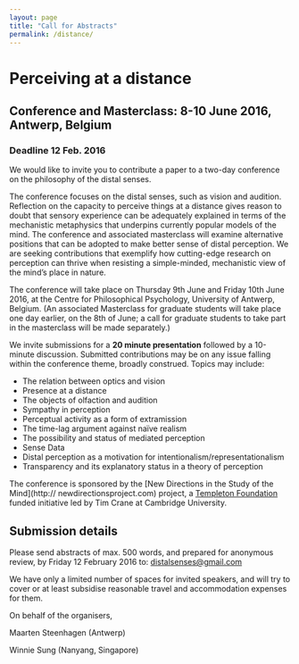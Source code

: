 ```yaml
---
layout: page
title: "Call for Abstracts"
permalink: /distance/
---
```


# Perceiving at a distance

## Conference and Masterclass: 8-10 June 2016, Antwerp, Belgium

### Deadline 12 Feb. 2016

We would like to invite you to contribute a paper to a two-day conference on the philosophy of the distal senses. 

The conference focuses on the distal senses, such as vision and audition. Reflection on the capacity to perceive things at a distance gives reason to doubt that sensory experience can be adequately explained in terms of the mechanistic metaphysics that underpins currently popular models of the mind. The conference and associated masterclass will examine alternative positions that can be adopted to make better sense of distal perception. We are seeking contributions that exemplify how cutting-edge research on perception can thrive when resisting a simple-minded, mechanistic view of the mind’s place in nature. 

The conference will take place on Thursday 9th June and Friday 10th June 2016, at the Centre for Philosophical Psychology, University of Antwerp, Belgium. (An associated Masterclass for graduate students will take place one day earlier, on the 8th of June; a call for graduate students to take part in the masterclass will be made separately.)

We invite submissions for a __20 minute presentation__ followed by a 10-minute discussion. Submitted contributions may be on any issue falling within the conference theme, broadly construed. Topics may include: 

- The relation between optics and vision 
- Presence at a distance
- The objects of olfaction and audition 
- Sympathy in perception 
- Perceptual activity as a form of extramission
- The time-lag argument against naïve realism
- The possibility and status of mediated perception
- Sense Data
- Distal perception as a motivation for intentionalism/representationalism
- Transparency and its explanatory status in a theory of perception

The conference is sponsored by the [New Directions in the Study of the Mind](http:// newdirectionsproject.com) project, a [Templeton Foundation](http://www.templeton.org) funded initiative led by Tim Crane at Cambridge University.

## Submission details 

Please send abstracts of max. 500 words, and prepared for anonymous review, by Friday 12 February 2016 to: distalsenses@gmail.com

We have only a limited number of spaces for invited speakers, and will try to cover or at least subsidise reasonable travel and accommodation expenses for them.

On behalf of the organisers, 

Maarten Steenhagen (Antwerp)

Winnie Sung (Nanyang, Singapore)

